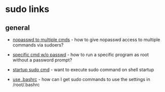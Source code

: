 # sudo links

## general

* [nopasswd to multiple cmds](https://askubuntu.com/questions/246455/how-to-give-nopasswd-access-to-multiple-commands-via-sudoers) - how to give nopasswd access to multiple commands via sudoers?

* [specific cmd w/o passwd](https://unix.stackexchange.com/questions/18830/how-to-run-a-specific-program-as-root-without-a-password-prompt) - how to run a specific program as root without a password prompt?

* [startup sudo cmd](https://askubuntu.com/questions/216804/want-to-execute-sudo-command-on-shell-startup) - want to execute sudo command on shell startup

* [use .bashrc](https://unix.stackexchange.com/questions/363462/how-can-i-get-sudo-commands-to-use-the-settings-in-root-bashrc) - how can I get sudo commands to use the settings in /root/.bashrc
